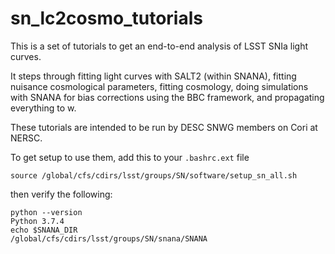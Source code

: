 # sn_lc2cosmo_tutorials

This is a set of tutorials to get an end-to-end analysis of LSST SNIa light curves.

It steps through fitting light curves with SALT2 (within SNANA), fitting
nuisance cosmological parameters, fitting cosmology, doing simulations with
SNANA for bias corrections using the BBC framework, and propagating everything
to w.

These tutorials are intended to be run by DESC SNWG members on Cori at NERSC.

To get setup to use them, add this to your `.bashrc.ext` file
```
source /global/cfs/cdirs/lsst/groups/SN/software/setup_sn_all.sh
```

then verify the following:

```
python --version
Python 3.7.4
echo $SNANA_DIR
/global/cfs/cdirs/lsst/groups/SN/snana/SNANA
```
